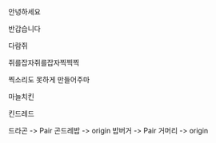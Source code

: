 안녕하세요

반갑습니다

다람쥐

쥐를잡자쥐를잡자찍찍찍

찍소리도 못하게 만들어주마

마늘치킨


킨드레드

드라곤 -> Pair
곤드레밥 -> origin
밥버거 -> Pair
거머리 -> origin

